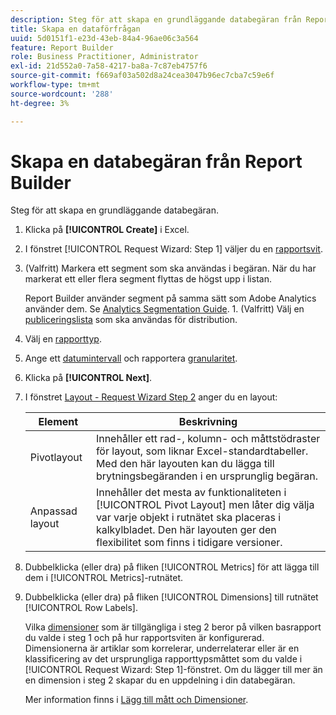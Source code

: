 ```yaml
---
description: Steg för att skapa en grundläggande databegäran från Report Builder.
title: Skapa en dataförfrågan
uuid: 5d0151f1-e23d-43eb-84a4-96ae06c3a564
feature: Report Builder
role: Business Practitioner, Administrator
exl-id: 21d552a0-7a58-4217-ba8a-7c87eb4757f6
source-git-commit: f669af03a502d8a24cea3047b96ec7cba7c59e6f
workflow-type: tm+mt
source-wordcount: '288'
ht-degree: 3%

---
```


# Skapa en databegäran från Report Builder

Steg för att skapa en grundläggande databegäran.

1. Klicka på **[!UICONTROL Create]** i Excel.
1. I fönstret [!UICONTROL Request Wizard: Step 1] väljer du en [rapportsvit](/help/analyze/report-builder/data-requests/selecting-report-suites/t-select-report-suites.md).
1. (Valfritt) Markera ett segment som ska användas i begäran. När du har markerat ett eller flera segment flyttas de högst upp i listan.

   Report Builder använder segment på samma sätt som Adobe Analytics använder dem. Se [Analytics Segmentation Guide](https://experienceleague.adobe.com/docs/analytics/components/segmentation/seg-home.html). 1. (Valfritt) Välj en [publiceringslista](/help/analyze/report-builder/data-requests/allow-publishing-list-overrides.md) som ska användas för distribution.
1. Välj en [rapporttyp](/help/analyze/report-builder/data-requests/c-report-types/select-report-types.md).
1. Ange ett [datumintervall](/help/analyze/report-builder/data-requests/configuring-report-dates/custom-calendar.md) och rapportera [granularitet](/help/analyze/report-builder/data-requests/configuring-report-dates/granularity.md).
1. Klicka på **[!UICONTROL Next]**.
1. I fönstret [Layout - Request Wizard Step 2](/help/analyze/report-builder/layout/layout.md) anger du en layout:

   | Element | Beskrivning |
   |---|---|
   | Pivotlayout | Innehåller ett rad-, kolumn- och måttstödraster för layout, som liknar Excel-standardtabeller. Med den här layouten kan du lägga till brytningsbegäranden i en ursprunglig begäran. |
   | Anpassad layout | Innehåller det mesta av funktionaliteten i [!UICONTROL Pivot Layout] men låter dig välja var varje objekt i rutnätet ska placeras i kalkylbladet. Den här layouten ger den flexibilitet som finns i tidigare versioner. |

1. Dubbelklicka (eller dra) på fliken [!UICONTROL Metrics] för att lägga till dem i [!UICONTROL Metrics]-rutnätet.
1. Dubbelklicka (eller dra) på fliken [!UICONTROL Dimensions] till rutnätet [!UICONTROL Row Labels].

   Vilka [dimensioner](https://experienceleague.adobe.com/docs/analytics/analyze/report-builder/layout/filter-dimenson/filter-dimensions.html) som är tillgängliga i steg 2 beror på vilken basrapport du valde i steg 1 och på hur rapportsviten är konfigurerad. Dimensionerna är artiklar som korrelerar, underrelaterar eller är en klassificering av det ursprungliga rapporttypsmåttet som du valde i [!UICONTROL Request Wizard: Step 1]-fönstret. Om du lägger till mer än en dimension i steg 2 skapar du en uppdelning i din databegäran.

   Mer information finns i [Lägg till mått och Dimensioner](/help/analyze/report-builder/layout/c-metrics-dimensions/t-add-metrics-and-dimensions.md).
